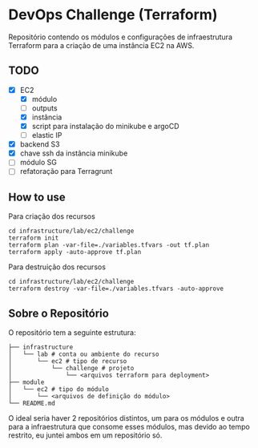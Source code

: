 # DevOps Challenge (Terraform)

Repositório contendo os módulos e configurações de infraestrutura Terraform para a criação de uma instância EC2 na AWS.

## TODO

- [x] EC2
  - [x] módulo
  - [ ] outputs
  - [x] instância
  - [x] script para instalação do minikube e argoCD
  - [ ] elastic IP
- [x] backend S3
- [x] chave ssh da instância minikube
- [ ] módulo SG
- [ ] refatoração para Terragrunt

## How to use

Para criação dos recursos

```shell
cd infrastructure/lab/ec2/challenge
terraform init
terraform plan -var-file=./variables.tfvars -out tf.plan
terraform apply -auto-approve tf.plan
```

Para destruição dos recursos

```shell
cd infrastructure/lab/ec2/challenge
terraform destroy -var-file=./variables.tfvars -auto-approve
```

## Sobre o Repositório

O repositório tem a seguinte estrutura:

```text
├── infrastructure
│   └── lab # conta ou ambiente do recurso
│       └── ec2 # tipo de recurso
│           └── challenge # projeto
│               └── <arquivos terraform para deployment>
├── module
│   └── ec2 # tipo do módulo
│       └── <arquivos de definição do módulo>
└── README.md
```

O ideal seria haver 2 repositórios distintos, um para os módulos e outra para a infraestrutura que consome esses módulos, mas devido ao tempo restrito, eu juntei ambos em um repositório só.
